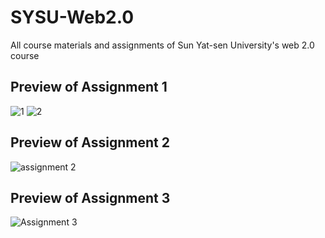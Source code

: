 # SYSU-Web2.0
All course materials and assignments of Sun Yat-sen University's web 2.0 course

## Preview of Assignment 1
![1](https://github.com/user-attachments/assets/20a4e942-2669-46b5-b246-e09534787c1b)
![2](https://github.com/user-attachments/assets/4291a90a-0ed3-4c89-b47c-e74eaeef537b)

## Preview of Assignment 2
![assignment 2](https://github.com/user-attachments/assets/6b02734c-4852-4217-8b5a-e966d03770ee)

## Preview of Assignment 3
![Assignment 3](https://github.com/user-attachments/assets/f8b08904-d43f-422e-87d9-69f1c2a1fbd1)

